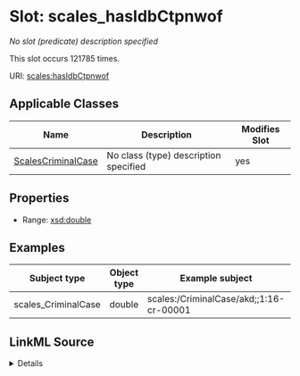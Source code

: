 

# Slot: scales_hasIdbCtpnwof


_No slot (predicate) description specified_






This slot occurs 121785 times.


URI: [scales:hasIdbCtpnwof](http://schemas.scales-okn.org/rdf/scales#hasIdbCtpnwof)



<!-- no inheritance hierarchy -->





## Applicable Classes

| Name | Description | Modifies Slot |
| --- | --- | --- |
| [ScalesCriminalCase](../classes/ScalesCriminalCase.md) | No class (type) description specified |  yes  |







## Properties

* Range: [xsd:double](http://www.w3.org/2001/XMLSchema#double)






## Examples

| Subject type | Object type | Example subject | Example object | Occurrences |
| --- | --- | --- | --- | --- |
| scales_CriminalCase | double | scales:/CriminalCase/akd;;1:16-cr-00001 | 0.0 | 121785 |




## LinkML Source

<details>

```yaml
name: scales_hasIdbCtpnwof
annotations:
  count:
    tag: count
    value: 121785
description: No slot (predicate) description specified
examples:
- object:
    example_object: '0.0'
    example_object_type: double
    example_predicate: scales:hasIdbCtpnwof
    example_subject: scales:/CriminalCase/akd;;1:16-cr-00001
    example_subject_type: scales_CriminalCase
from_schema: scales-kg
rank: 1000
slot_uri: scales:hasIdbCtpnwof
alias: scales_hasIdbCtpnwof
domain_of:
- scales_CriminalCase
range: double

```
</details>